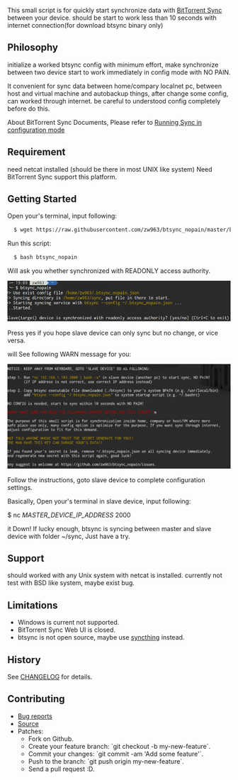 This small script is for quickly start synchronize data with [BitTorrent Sync](https://getsync.com/) between your device.
should be start to work less than 10 seconds with internet connection(for download btsync binary only)

## Philosophy
initialize a worked btsync config with minimum effort, make synchronize between two device
start to work immediately in config mode with NO PAIN.

It convenient for sync data between home/compary localnet pc, between host and virtual machine
and autobackup things, after change some config, can worked through internet. be careful to
understood config completely before do this.

About BitTorrent Sync Documents, Please refer to [Running Sync in configuration mode](http://help.getsync.com/hc/en-us/articles/204762689-Running-Sync-in-configuration-mode#overview)

## Requirement
need netcat installed (should be there in most UNIX like system)
Need BitTorrent Sync support this platform.

## Getting Started
Open your's terminal, input following:
```sh
  $ wget https://raw.githubusercontent.com/zw963/btsync_nopain/master/btsync_nopain
```
Run this script:
```sh
  $ bash btsync_nopain
```
Will ask you whether synchronized with READONLY access authority.

![btsync_nopain1.png](images/btsync_nopain1.png)

Press yes if you hope slave device can only sync but no change, or vice versa.

will See following WARN message for you:

![btsync_nopain2.png](images/btsync_nopain2.png)

Follow the instructions, goto slave device to complete configuration settings.

Basically, Open your's terminal in slave device, input following:

$ nc *MASTER_DEVICE_IP_ADDRESS* 2000

it Down! If lucky enough, btsync is syncing between master and slave device with folder ~/sync,
Just have a try.

## Support
should worked with any Unix system with netcat is installed.
currently not test with BSD like system, maybe exist bug.

## Limitations
* Windows is current not supported.
* BitTorrent Sync Web UI is closed.
* btsync is not open source, maybe use [syncthing](https://github.com/syncthing/syncthing) instead.

## History
  See [CHANGELOG](https://github.com/zw963/btsync_nopain/blob/master/CHANGELOG) for details.
  
## Contributing
  * [Bug reports](https://github.com/zw963/btsync_nopain/issues)
  * [Source](https://github.com/zw963/btsync_nopain)
  * Patches:
    * Fork on Github.
    * Create your feature branch: \`git checkout -b my-new-feature\`.
    * Commit your changes: \`git commit -am 'Add some feature'\`.
    * Push to the branch: \`git push origin my-new-feature\`.
    * Send a pull request :D.
